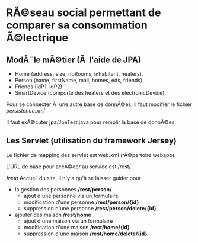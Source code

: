 # RÃ©seau social permettant de comparer sa consommation Ã©lectrique

## ModÃ¨le mÃ©tier (Ã  l'aide de JPA)

- Home (address, size, nbRooms, inhabitant, heaters).
- Person (name, firstName, mail, homes, eds, friends).
- Friends (idP1, idP2)
- SmartDevice (comporte des heaters et des electronicDevice).

Pour se connecter Ã  une autre base de donnÃ©es, il faut modifier le fichier *persistence.xml*

Il faut exÃ©cuter jpa/JpaTest.java pour remplir la base de donnÃ©es

## Les Servlet (utilisation du framework Jersey)

Le fichier de mapping des servlet est web.xml (rÃ©pertoire webapp).

L'URL de base pour accÃ©der au service est /rest/

**/rest** Accueil du site, il n'y a qu'à se laisser guider pour :
- la gestion des personnes **/rest/person/**
	- ajout d'une personne via un formulaire
	- modification d'une personne **/rest/person/{id}**
	- suppression d'une personne **/rest/person/delete/{id}**
- ajouter des maison **/rest/home**
	- ajout d'une maison via un formulaire
	- modification d'une maison **/rest/home/{id}**
	- suppression d'une maison **/rest/home/delete/{id}**
